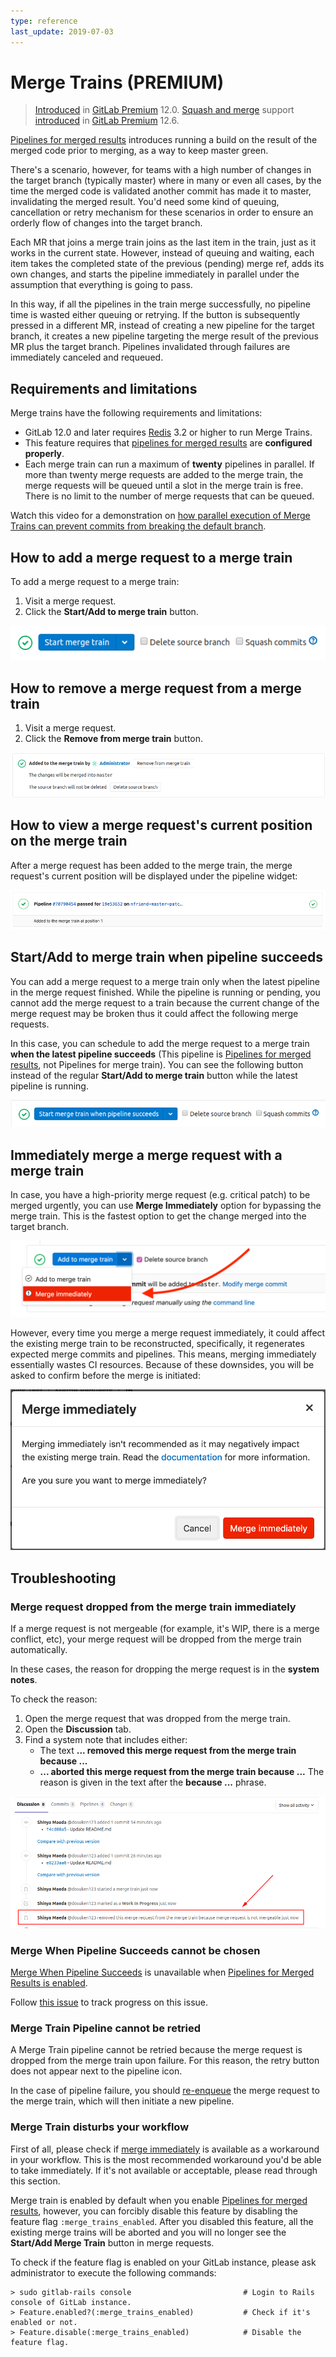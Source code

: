 ```yaml
---
type: reference
last_update: 2019-07-03
---
```


# Merge Trains **(PREMIUM)**

> [Introduced](https://gitlab.com/gitlab-org/gitlab/issues/9186) in [GitLab Premium](https://about.gitlab.com/pricing/) 12.0.
> [Squash and merge](../../../../user/project/merge_requests/squash_and_merge.md) support [introduced](https://gitlab.com/gitlab-org/gitlab/issues/13001) in [GitLab Premium](https://about.gitlab.com/pricing/) 12.6.

[Pipelines for merged results](../index.md#pipelines-for-merged-results-premium) introduces
running a build on the result of the merged code prior to merging, as a way to keep master green.

There's a scenario, however, for teams with a high number of changes in the target branch (typically master) where in many or even all cases,
by the time the merged code is validated another commit has made it to master, invalidating the merged result.
You'd need some kind of queuing, cancellation or retry mechanism for these scenarios
in order to ensure an orderly flow of changes into the target branch.

Each MR that joins a merge train joins as the last item in the train,
just as it works in the current state. However, instead of queuing and waiting,
each item takes the completed state of the previous (pending) merge ref, adds its own changes,
and starts the pipeline immediately in parallel under the assumption that everything is going to pass.

In this way, if all the pipelines in the train merge successfully, no pipeline time is wasted either queuing or retrying.
If the button is subsequently pressed in a different MR, instead of creating a new pipeline for the target branch,
it creates a new pipeline targeting the merge result of the previous MR plus the target branch.
Pipelines invalidated through failures are immediately canceled and requeued.

## Requirements and limitations

Merge trains have the following requirements and limitations:

- GitLab 12.0 and later requires [Redis](https://redis.io/) 3.2 or higher to run Merge Trains.
- This feature requires that
  [pipelines for merged results](../index.md#pipelines-for-merged-results-premium) are
  **configured properly**.
- Each merge train can run a maximum of **twenty** pipelines in parallel.
  If more than twenty merge requests are added to the merge train, the merge requests
  will be queued until a slot in the merge train is free. There is no limit to the
  number of merge requests that can be queued.

<i class="fa fa-youtube-play youtube" aria-hidden="true"></i>
Watch this video for a demonstration on [how parallel execution
of Merge Trains can prevent commits from breaking the default
branch](https://www.youtube.com/watch?v=D4qCqXgZkHQ).

## How to add a merge request to a merge train

To add a merge request to a merge train:

1. Visit a merge request.
1. Click the **Start/Add to merge train** button.

![Start merge train](img/merge_train_start_v12_0.png)

## How to remove a merge request from a merge train

1. Visit a merge request.
1. Click the **Remove from merge train** button.

![Cancel merge train](img/merge_train_cancel_v12_0.png)

## How to view a merge request's current position on the merge train

After a merge request has been added to the merge train, the merge request's
current position will be displayed under the pipeline widget:

![Merge train position indicator](img/merge_train_position_v12_0.png)

## Start/Add to merge train when pipeline succeeds

You can add a merge request to a merge train only when the latest pipeline in the
merge request finished. While the pipeline is running or pending, you cannot add
the merge request to a train because the current change of the merge request may
be broken thus it could affect the following merge requests.

In this case, you can schedule to add the merge request to a merge train **when the latest
pipeline succeeds** (This pipeline is [Pipelines for merged results](../index.md), not Pipelines for merge train).
You can see the following button instead of the regular **Start/Add to merge train**
button while the latest pipeline is running.

![Add to merge train when pipeline succeeds](img/merge_train_start_when_pipeline_succeeds_v12_0.png)

## Immediately merge a merge request with a merge train

In case, you have a high-priority merge request (e.g. critical patch) to be merged urgently,
you can use **Merge Immediately** option for bypassing the merge train.
This is the fastest option to get the change merged into the target branch.

![Merge Immediately](img/merge_train_immediate_merge_v12_6.png)

However, every time you merge a merge request immediately, it could affect the
existing merge train to be reconstructed, specifically, it regenerates expected
merge commits and pipelines. This means, merging immediately essentially wastes
CI resources. Because of these downsides, you will be asked to confirm before
the merge is initiated:

![Merge immediately confirmation dialog](img/merge_train_immediate_merge_confirmation_dialog_v12_6.png)

## Troubleshooting

### Merge request dropped from the merge train immediately

If a merge request is not mergeable (for example, it's WIP, there is a merge
conflict, etc), your merge request will be dropped from the merge train automatically.

In these cases, the reason for dropping the merge request is in the **system notes**.

To check the reason:

1. Open the merge request that was dropped from the merge train.
1. Open the **Discussion** tab.
1. Find a system note that includes either:
   - The text **... removed this merge request from the merge train because ...**
   - **... aborted this merge request from the merge train because ...**
   The reason is given in the text after the **because ...** phrase.

![Merge Train Failure](img/merge_train_failure.png)

### Merge When Pipeline Succeeds cannot be chosen

[Merge When Pipeline Succeeds](../../../../user/project/merge_requests/merge_when_pipeline_succeeds.md)
is unavailable when
[Pipelines for Merged Results is enabled](../index.md#enabling-pipelines-for-merged-results).

Follow [this issue](https://gitlab.com/gitlab-org/gitlab/issues/12267) to
track progress on this issue.

### Merge Train Pipeline cannot be retried

A Merge Train pipeline cannot be retried because the merge request is dropped from the merge train upon failure. For this reason, the retry button does not appear next to the pipeline icon.

In the case of pipeline failure, you should [re-enqueue](#how-to-add-a-merge-request-to-a-merge-train) the merge request to the merge train, which will then initiate a new pipeline.

### Merge Train disturbs your workflow

First of all, please check if [merge immediately](#immediately-merge-a-merge-request-with-a-merge-train)
is available as a workaround in your workflow. This is the most recommended
workaround you'd be able to take immediately. If it's not available or acceptable,
please read through this section.

Merge train is enabled by default when you enable [Pipelines for merged results](../index.md),
however, you can forcibly disable this feature by disabling the feature flag `:merge_trains_enabled`.
After you disabled this feature, all the existing merge trains will be aborted and
you will no longer see the **Start/Add Merge Train** button in merge requests.

To check if the feature flag is enabled on your GitLab instance,
please ask administrator to execute the following commands:

```shell
> sudo gitlab-rails console                         # Login to Rails console of GitLab instance.
> Feature.enabled?(:merge_trains_enabled)           # Check if it's enabled or not.
> Feature.disable(:merge_trains_enabled)            # Disable the feature flag.
```
